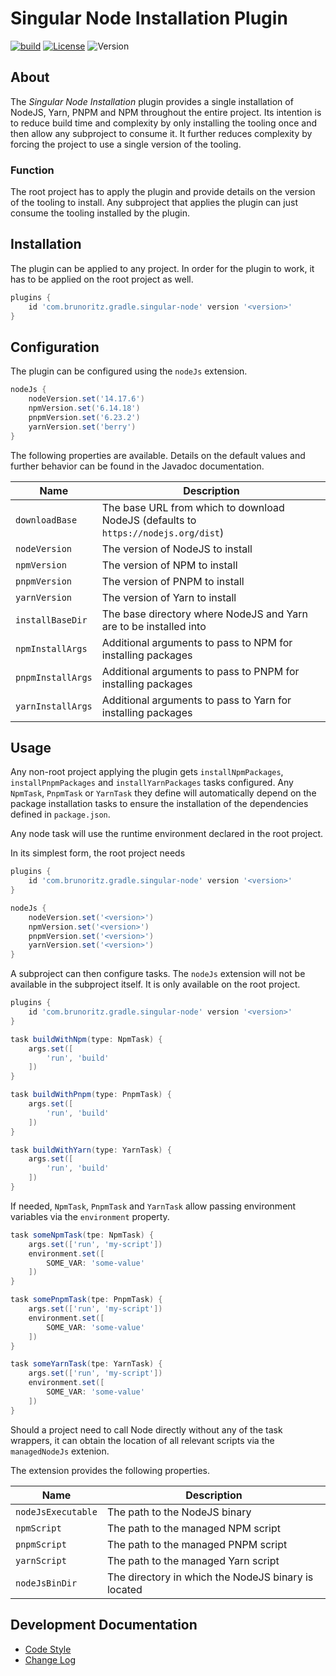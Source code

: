 # Singular Node Installation Plugin

[![build](https://github.com/birdflyer-lszo/gradle-singlular-node/actions/workflows/build.yaml/badge.svg?branch=master&event=push)](https://github.com/birdflyer-lszo/gradle-singlular-node/actions/workflows/build.yaml)
[![License](https://img.shields.io/github/license/node-gradle/gradle-node-plugin.svg)](http://www.apache.org/licenses/LICENSE-2.0.html)
![Version](https://img.shields.io/badge/Version-1.2.0-orange.svg)

## About

The _Singular Node Installation_ plugin provides a single installation of NodeJS, Yarn, PNPM and NPM throughout the
entire project. Its intention is to reduce build time and complexity by only installing the tooling once and then allow
any subproject to consume it. It further reduces complexity by forcing the project to use a single version of the
tooling.

### Function

The root project has to apply the plugin and provide details on the version of the tooling to install. Any subproject
that applies the plugin can just consume the tooling installed by the plugin.

## Installation

The plugin can be applied to any project. In order for the plugin to work, it has to be applied on the root project as
well.

```groovy
plugins {
	id 'com.brunoritz.gradle.singular-node' version '<version>'
}
```

## Configuration

The plugin can be configured using the `nodeJs` extension.

```groovy
nodeJs {
	nodeVersion.set('14.17.6')
	npmVersion.set('6.14.18')
	pnpmVersion.set('6.23.2')
	yarnVersion.set('berry')
}
```

The following properties are available. Details on the default values and further behavior can be found in the Javadoc
documentation.

| Name              | Description                                                                        |
|-------------------|------------------------------------------------------------------------------------|
| `downloadBase`    | The base URL from which to download NodeJS (defaults to `https://nodejs.org/dist`) |
| `nodeVersion`     | The version of NodeJS to install                                                   |
| `npmVersion`      | The version of NPM to install                                                      |
| `pnpmVersion`     | The version of PNPM to install                                                     |
| `yarnVersion`     | The version of Yarn to install                                                     |
| `installBaseDir`  | The base directory where NodeJS and Yarn are to be installed into                  |
| `npmInstallArgs`  | Additional arguments to pass to NPM for installing packages                        |
| `pnpmInstallArgs` | Additional arguments to pass to PNPM for installing packages                       |
| `yarnInstallArgs` | Additional arguments to pass to Yarn for installing packages                       |

## Usage

Any non-root project applying the plugin gets `installNpmPackages`, `installPnpmPackages` and `installYarnPackages`
tasks configured.
Any `NpmTask`, `PnpmTask` or `YarnTask` they define will automatically depend on the package installation tasks to
ensure the installation of the dependencies defined in `package.json`.

Any node task will use the runtime environment declared in the root project.

In its simplest form, the root project needs

```groovy
plugins {
	id 'com.brunoritz.gradle.singular-node' version '<version>'
}

nodeJs {
	nodeVersion.set('<version>')
	npmVersion.set('<version>')
	pnpmVersion.set('<version>')
	yarnVersion.set('<version>')
}
```

A subproject can then configure tasks. The `nodeJs` extension will not be available in the subproject itself. It is only
available on the root project.

```groovy
plugins {
	id 'com.brunoritz.gradle.singular-node' version '<version>'
}

task buildWithNpm(type: NpmTask) {
	args.set([
		'run', 'build'
	])
}

task buildWithPnpm(type: PnpmTask) {
	args.set([
		'run', 'build'
	])
}

task buildWithYarn(type: YarnTask) {
	args.set([
		'run', 'build'
	])
}
```

If needed, `NpmTask`, `PnpmTask` and `YarnTask` allow passing environment variables via the `environment` property.

```groovy
task someNpmTask(tpe: NpmTask) {
	args.set(['run', 'my-script'])
	environment.set([
		SOME_VAR: 'some-value'
	])
}

task somePnpmTask(tpe: PnpmTask) {
	args.set(['run', 'my-script'])
	environment.set([
		SOME_VAR: 'some-value'
	])
}

task someYarnTask(tpe: YarnTask) {
	args.set(['run', 'my-script'])
	environment.set([
		SOME_VAR: 'some-value'
	])
}
```

Should a project need to call Node directly without any of the task wrappers, it can obtain the location of all relevant
scripts via the `managedNodeJs` extenion.

The extension provides the following properties.

| Name               | Description                                         |
|--------------------|-----------------------------------------------------|
| `nodeJsExecutable` | The path to the NodeJS binary                       |
| `npmScript`        | The path to the managed NPM script                  |
| `pnpmScript`       | The path to the managed PNPM script                 |
| `yarnScript`       | The path to the managed Yarn script                 |
| `nodeJsBinDir`     | The directory in which the NodeJS binary is located |

## Development Documentation

* [Code Style](doc/code-style.md)
* [Change Log](doc/changelog.md)
